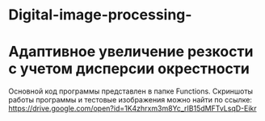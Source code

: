 # Digital-image-processing-
# Адаптивное увеличение резкости с учетом дисперсии окрестности

Основной код программы представлен в папке Functions.
Скриншоты работы программы и тестовые изображения можно найти по ссылке: https://drive.google.com/open?id=1K4zhrxm3m8Yc_rIB15dMFTvLsqD-Eikr
